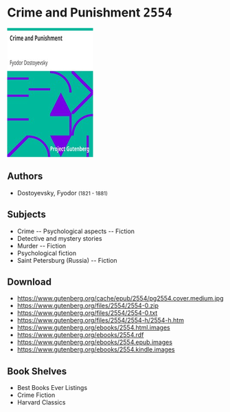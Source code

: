 # Crime and Punishment <kbd>2554</kbd>

![](./cover.medium.jpg "")

## Authors


 - Dostoyevsky, Fyodor <small>(1821 - 1881)</small>

## Subjects


 - Crime -- Psychological aspects -- Fiction
 - Detective and mystery stories
 - Murder -- Fiction
 - Psychological fiction
 - Saint Petersburg (Russia) -- Fiction

## Download


 - https://www.gutenberg.org/cache/epub/2554/pg2554.cover.medium.jpg
 - https://www.gutenberg.org/files/2554/2554-0.zip
 - https://www.gutenberg.org/files/2554/2554-0.txt
 - https://www.gutenberg.org/files/2554/2554-h/2554-h.htm
 - https://www.gutenberg.org/ebooks/2554.html.images
 - https://www.gutenberg.org/ebooks/2554.rdf
 - https://www.gutenberg.org/ebooks/2554.epub.images
 - https://www.gutenberg.org/ebooks/2554.kindle.images

## Book Shelves


 - Best Books Ever Listings
 - Crime Fiction
 - Harvard Classics
